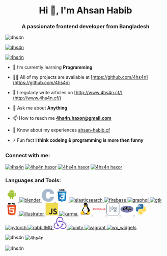 <h1 align="center">Hi 👋, I'm Ahsan Habib</h1>
<h3 align="center">A passionate frontend developer from Bangladesh</h3>

<p align="left"> <img src="https://komarev.com/ghpvc/?username=4hs4n&label=Profile%20views&color=0e75b6&style=flat" alt="4hs4n" /> </p>

<p align="left"> <a href="https://github.com/ryo-ma/github-profile-trophy"><img src="https://github-profile-trophy.vercel.app/?username=4hs4n" alt="4hs4n" /></a> </p>

<p align="left"> <a href="https://twitter.com/4hs4n" target="blank"><img src="https://img.shields.io/twitter/follow/4hs4n?logo=twitter&style=for-the-badge" alt="4hs4n" /></a> </p>

- 🌱 I’m currently learning **Programming**

- 👨‍💻 All of my projects are available at [https://github.com/4hs4n](https://github.com/4hs4n)

- 📝 I regularly write articles on [http://www.4hs4n.cf/](http://www.4hs4n.cf/)

- 💬 Ask me about **Anything**

- 📫 How to reach me **4hs4n.haxor@gmail.com**

- 📄 Know about my experiences [ahsan-habib.cf](https://4hs4n.github.io/profile/)

- ⚡ Fun fact **i think codeing & programming is more then funny**

<h3 align="left">Connect with me:</h3>
<p align="left">
<a href="https://twitter.com/4hs4n" target="blank"><img align="center" src="https://cdn.jsdelivr.net/npm/simple-icons@3.0.1/icons/twitter.svg" alt="4hs4n" height="30" width="40" /></a>
<a href="https://fb.com/4hs4n.haxor" target="blank"><img align="center" src="https://cdn.jsdelivr.net/npm/simple-icons@3.0.1/icons/facebook.svg" alt="4hs4n.haxor" height="30" width="40" /></a>
<a href="https://instagram.com/4hs4n.haxor" target="blank"><img align="center" src="https://cdn.jsdelivr.net/npm/simple-icons@3.0.1/icons/instagram.svg" alt="4hs4n.haxor" height="30" width="40" /></a>
<a href="https://www.youtube.com/c/4hs4n haxor" target="blank"><img align="center" src="https://cdn.jsdelivr.net/npm/simple-icons@3.0.1/icons/youtube.svg" alt="4hs4n haxor" height="30" width="40" /></a>
</p>

<h3 align="left">Languages and Tools:</h3>
<p align="left"> <a href="https://developer.android.com" target="_blank"> <img src="https://raw.githubusercontent.com/devicons/devicon/master/icons/android/android-original-wordmark.svg" alt="android" width="40" height="40"/> </a> <a href="https://www.blender.org/" target="_blank"> <img src="https://download.blender.org/branding/community/blender_community_badge_white.svg" alt="blender" width="40" height="40"/> </a> <a href="https://www.cprogramming.com/" target="_blank"> <img src="https://raw.githubusercontent.com/devicons/devicon/master/icons/c/c-original.svg" alt="c" width="40" height="40"/> </a> <a href="https://www.w3schools.com/css/" target="_blank"> <img src="https://raw.githubusercontent.com/devicons/devicon/master/icons/css3/css3-original-wordmark.svg" alt="css3" width="40" height="40"/> </a> <a href="https://www.elastic.co" target="_blank"> <img src="https://www.vectorlogo.zone/logos/elastic/elastic-icon.svg" alt="elasticsearch" width="40" height="40"/> </a> <a href="https://firebase.google.com/" target="_blank"> <img src="https://www.vectorlogo.zone/logos/firebase/firebase-icon.svg" alt="firebase" width="40" height="40"/> </a> <a href="https://graphql.org" target="_blank"> <img src="https://www.vectorlogo.zone/logos/graphql/graphql-icon.svg" alt="graphql" width="40" height="40"/> </a> <a href="https://www.gtk.org/" target="_blank"> <img src="https://upload.wikimedia.org/wikipedia/commons/7/71/GTK_logo.svg" alt="gtk" width="40" height="40"/> </a> <a href="https://www.w3.org/html/" target="_blank"> <img src="https://raw.githubusercontent.com/devicons/devicon/master/icons/html5/html5-original-wordmark.svg" alt="html5" width="40" height="40"/> </a> <a href="https://www.adobe.com/in/products/illustrator.html" target="_blank"> <img src="https://www.vectorlogo.zone/logos/adobe_illustrator/adobe_illustrator-icon.svg" alt="illustrator" width="40" height="40"/> </a> <a href="https://developer.mozilla.org/en-US/docs/Web/JavaScript" target="_blank"> <img src="https://raw.githubusercontent.com/devicons/devicon/master/icons/javascript/javascript-original.svg" alt="javascript" width="40" height="40"/> </a> <a href="https://karma-runner.github.io/latest/index.html" target="_blank"> <img src="https://raw.githubusercontent.com/detain/svg-logos/780f25886640cef088af994181646db2f6b1a3f8/svg/karma.svg" alt="karma" width="40" height="40"/> </a> <a href="https://www.linux.org/" target="_blank"> <img src="https://raw.githubusercontent.com/devicons/devicon/master/icons/linux/linux-original.svg" alt="linux" width="40" height="40"/> </a> <a href="https://www.oracle.com/" target="_blank"> <img src="https://raw.githubusercontent.com/devicons/devicon/master/icons/oracle/oracle-original.svg" alt="oracle" width="40" height="40"/> </a> <a href="https://www.photoshop.com/en" target="_blank"> <img src="https://raw.githubusercontent.com/devicons/devicon/master/icons/photoshop/photoshop-line.svg" alt="photoshop" width="40" height="40"/> </a> <a href="https://www.php.net" target="_blank"> <img src="https://raw.githubusercontent.com/devicons/devicon/master/icons/php/php-original.svg" alt="php" width="40" height="40"/> </a> <a href="https://www.python.org" target="_blank"> <img src="https://raw.githubusercontent.com/devicons/devicon/master/icons/python/python-original.svg" alt="python" width="40" height="40"/> </a> <a href="https://pytorch.org/" target="_blank"> <img src="https://www.vectorlogo.zone/logos/pytorch/pytorch-icon.svg" alt="pytorch" width="40" height="40"/> </a> <a href="https://www.rabbitmq.com" target="_blank"> <img src="https://www.vectorlogo.zone/logos/rabbitmq/rabbitmq-icon.svg" alt="rabbitMQ" width="40" height="40"/> </a> <a href="https://redux.js.org" target="_blank"> <img src="https://raw.githubusercontent.com/devicons/devicon/master/icons/redux/redux-original.svg" alt="redux" width="40" height="40"/> </a> <a href="https://unity.com/" target="_blank"> <img src="https://www.vectorlogo.zone/logos/unity3d/unity3d-icon.svg" alt="unity" width="40" height="40"/> </a> <a href="https://www.vagrantup.com/" target="_blank"> <img src="https://www.vectorlogo.zone/logos/vagrantup/vagrantup-icon.svg" alt="vagrant" width="40" height="40"/> </a> <a href="https://www.wxwidgets.org/" target="_blank"> <img src="https://upload.wikimedia.org/wikipedia/commons/b/bb/WxWidgets.svg" alt="wx_widgets" width="40" height="40"/> </a> </p>

<p><img align="left" src="https://github-readme-stats.vercel.app/api/top-langs?username=4hs4n&show_icons=true&locale=en&layout=compact" alt="4hs4n" /></p>

<p>&nbsp;<img align="center" src="https://github-readme-stats.vercel.app/api?username=4hs4n&show_icons=true&locale=en" alt="4hs4n" /></p>

<p><img align="center" src="https://github-readme-streak-stats.herokuapp.com/?user=4hs4n&" alt="4hs4n" /></p>
